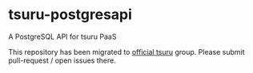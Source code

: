 tsuru-postgresapi
=================

A PostgreSQL API for tsuru PaaS

This repository has been migrated to [official tsuru](https://github.com/tsuru/postgres-api) group.
Please submit pull-request / open issues there.
